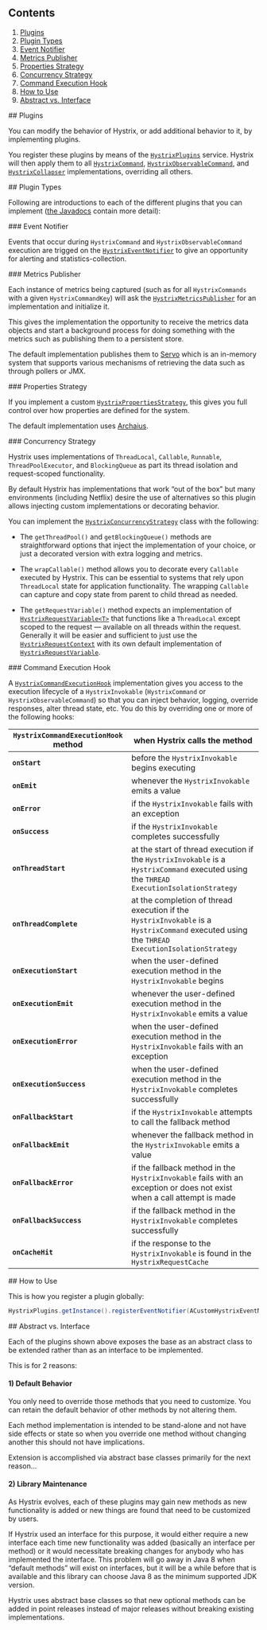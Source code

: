 ## Contents

1. <a href="#plugins">Plugins</a>
1. <a href="#plugintypes">Plugin Types</a>
  1. <a href="#eventnotifier">Event Notifier</a>
  1. <a href="#metricspublisher">Metrics Publisher</a>
  1. <a href="#propertiesstrategy">Properties Strategy</a>
  1. <a href="#concurrencystrategy">Concurrency Strategy</a>
  1. <a href="#commandexecutionhook">Command Execution Hook</a>
1. <a href="#howtouse">How to Use</a>
1. <a href="#abstractvsinterface">Abstract vs. Interface</a>

<a name="plugins" />
## Plugins

You can modify the behavior of Hystrix, or add additional behavior to it, by implementing plugins.

You register these plugins by means of the [`HystrixPlugins`](http://netflix.github.io/Hystrix/javadoc/index.html?com/netflix/hystrix/strategy/HystrixPlugins.html) service. Hystrix will then apply them to all [`HystrixCommand`](http://netflix.github.io/Hystrix/javadoc/index.html?com/netflix/hystrix/HystrixCommand.html), [`HystrixObservableCommand`](http://netflix.github.io/Hystrix/javadoc/index.html?com/netflix/hystrix/HystrixObservableCommand.html), and [`HystrixCollapser`](http://netflix.github.io/Hystrix/javadoc/index.html?com/netflix/hystrix/HystrixCollapser.html) implementations, overriding all others.

<a name="plugintypes" />
## Plugin Types

Following are introductions to each of the different plugins that you can implement ([the Javadocs](http://netflix.github.io/Hystrix/javadoc/index.html) contain more detail):

<a name="eventnotifier" />
### Event Notifier

Events that occur during `HystrixCommand` and `HystrixObservableCommand` execution are trigged on the [`HystrixEventNotifier`](http://netflix.github.io/Hystrix/javadoc/index.html?com/netflix/hystrix/strategy/eventnotifier/HystrixEventNotifier.html) to give an opportunity for alerting and statistics-collection.

<a name="metricspublisher">
### Metrics Publisher

Each instance of metrics being captured (such as for all `HystrixCommands` with a given `HystrixCommandKey`) will ask the [`HystrixMetricsPublisher`](http://netflix.github.io/Hystrix/javadoc/index.html?com/netflix/hystrix/strategy/metrics/HystrixMetricsPublisher.html) for an implementation and initialize it.

This gives the implementation the opportunity to receive the metrics data objects and start a background process for doing something with the metrics such as publishing them to a persistent store.

The default implementation publishes them to [Servo](https://github.com/Netflix/servo) which is an in-memory system that supports various mechanisms of retrieving the data such as through pollers or JMX.

<a name="propertiesstrategy">
### Properties Strategy

If you implement a custom [`HystrixPropertiesStrategy`](http://netflix.github.io/Hystrix/javadoc/index.html?com/netflix/hystrix/strategy/properties/HystrixPropertiesStrategy.html), this gives you full control over how properties are defined for the system.

The default implementation uses [Archaius](https://github.com/Netflix/archaius).

<a name="concurrencystrategy">
### Concurrency Strategy

Hystrix uses implementations of `ThreadLocal`, `Callable`, `Runnable`, `ThreadPoolExecutor`, and `BlockingQueue` as part its thread isolation and request-scoped functionality. 

By default Hystrix has implementations that work &ldquo;out of the box&rdquo; but many environments (including Netflix) desire the use of alternatives so this plugin allows injecting custom implementations or decorating behavior.

You can implement the [`HystrixConcurrencyStrategy`](http://netflix.github.io/Hystrix/javadoc/index.html?com/netflix/hystrix/strategy/concurrency/HystrixConcurrencyStrategy.html) class with the following:

* The `getThreadPool()` and `getBlockingQueue()` methods are straightforward options that inject the implementation of your choice, or just a decorated version with extra logging and metrics.

* The `wrapCallable()` method allows you to decorate every `Callable` executed by Hystrix. This can be essential to systems that rely upon `ThreadLocal` state for application functionality. The wrapping `Callable` can capture and copy state from parent to child thread as needed.

* The `getRequestVariable()` method expects an implementation of [`HystrixRequestVariable<T>`](http://netflix.github.io/Hystrix/javadoc/index.html?com/netflix/hystrix/strategy/concurrency/HystrixRequestVariable.html) that functions like a `ThreadLocal` except scoped to the request &mdash; available on all threads within the request. Generally it will be easier and sufficient to just use the [`HystrixRequestContext`](http://netflix.github.io/Hystrix/javadoc/index.html?com/netflix/hystrix/strategy/concurrency/HystrixRequestContext.html) with its own default implementation of [`HystrixRequestVariable`](http://netflix.github.io/Hystrix/javadoc/index.html?com/netflix/hystrix/strategy/concurrency/HystrixRequestVariable.html).

<a name="commandexecutionhook" />
### Command Execution Hook

A [`HystrixCommandExecutionHook`](http://netflix.github.io/Hystrix/javadoc/index.html?com/netflix/hystrix/strategy/executionhook/HystrixCommandExecutionHook.html) implementation gives you access to the execution lifecycle of a `HystrixInvokable` (`HystrixCommand` or `HystrixObservableCommand`) so that you can inject behavior, logging, override responses, alter thread state, etc. You do this by overriding one or more of the following hooks:

<table><thead>
 <tr><th><code>HystrixCommandExecutionHook</code> method</th><th>when Hystrix calls the method</th></tr>
</thead><tbody>
 <tr><td><b><code>onStart</code></b></td><td>before the <code>HystrixInvokable</code> begins executing</td></tr>
 <tr><td><b><code>onEmit</code></b></td><td>whenever the <code>HystrixInvokable</code> emits a value</td></tr>
 <tr><td><b><code>onError</code></b></td><td>if the <code>HystrixInvokable</code> fails with an exception</td></tr>
 <tr><td><b><code>onSuccess</code></b></td><td>if the <code>HystrixInvokable</code> completes successfully</td></tr>
 <tr><td><b><code>onThreadStart</code></b></td><td>at the start of thread execution if the <code>HystrixInvokable</code> is a <code>HystrixCommand</code> executed using the <code>THREAD</code> <code>ExecutionIsolationStrategy</code></td></tr>
 <tr><td><b><code>onThreadComplete</code></b></td><td>at the completion of thread execution if the <code>HystrixInvokable</code> is a <code>HystrixCommand</code> executed using the <code>THREAD</code> <code>ExecutionIsolationStrategy</code></td></tr>
 <tr><td><b><code>onExecutionStart</code></b></td><td>when the user-defined execution method in the <code>HystrixInvokable</code> begins</td></tr>
 <tr><td><b><code>onExecutionEmit</code></b></td><td>whenever the user-defined execution method in the <code>HystrixInvokable</code> emits a value</td></tr>
 <tr><td><b><code>onExecutionError</code></b></td><td>when the user-defined execution method in the <code>HystrixInvokable</code> fails with an exception</td></tr>
 <tr><td><b><code>onExecutionSuccess</code></b></td><td>when the user-defined execution method in the <code>HystrixInvokable</code> completes successfully</td></tr>
 <tr><td><b><code>onFallbackStart</code></b></td><td>if the <code>HystrixInvokable</code> attempts to call the fallback method</td></tr>
 <tr><td><b><code>onFallbackEmit</code></b></td><td>whenever the fallback method in the <code>HystrixInvokable</code> emits a value</td></tr>
 <tr><td><b><code>onFallbackError</code></b></td><td>if the fallback method in the <code>HystrixInvokable</code> fails with an exception or does not exist when a call attempt is made</td></tr>
 <tr><td><b><code>onFallbackSuccess</code></b></td><td>if the fallback method in the <code>HystrixInvokable</code> completes successfully</td></tr>
 <tr><td><b><code>onCacheHit</code></b></td><td>if the response to the <code>HystrixInvokable</code> is found in the <code>HystrixRequestCache</code></td></tr>
</tbody></table>

<a name="howtouse" />
## How to Use

This is how you register a plugin globally:

```java
HystrixPlugins.getInstance().registerEventNotifier(ACustomHystrixEventNotifierDefaultStrategy.getInstance());
```

<a name="abstractvsinterface" />
## Abstract vs. Interface

Each of the plugins shown above exposes the base as an abstract class to be extended rather than as an interface to be implemented.

This is for 2 reasons:

#### 1) Default Behavior

You only need to override those methods that you need to customize. You can retain the default behavior of other methods by not altering them.

Each method implementation is intended to be stand-alone and not have side effects or state so when you override one method without changing another this should not have implications.

Extension is accomplished via abstract base classes primarily for the next reason...

#### 2) Library Maintenance

As Hystrix evolves, each of these plugins may gain new methods as new functionality is added or new things are found that need to be customized by users.

If Hystrix used an interface for this purpose, it would either require a new interface each time new functionality was added (basically an interface per method) or it would necessitate breaking changes for anybody who has implemented the interface. This problem will go away in Java 8 when &ldquo;default methods&rdquo; will exist on interfaces, but it will be a while before that is available and this library can choose Java 8 as the minimum supported JDK version.

Hystrix uses abstract base classes so that new optional methods can be added in point releases instead of major releases without breaking existing implementations.